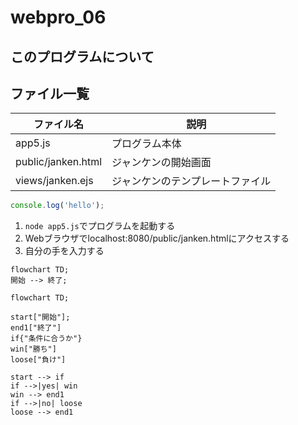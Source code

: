 # webpro_06
## このプログラムについて
## ファイル一覧
ファイル名 |　説明
-|-
app5.js| プログラム本体
public/janken.html|ジャンケンの開始画面
views/janken.ejs|ジャンケンのテンプレートファイル
```javascript
console.log('hello');
```
1. ```node app5.js```でプログラムを起動する
1. Webブラウザでlocalhost:8080/public/janken.htmlにアクセスする
1. 自分の手を入力する

```mermaid
flowchart TD;
開始 --> 終了;
```
```mermaid
flowchart TD;

start["開始"];
end1["終了"]
if{"条件に合うか"}
win["勝ち"]
loose["負け"]

start --> if
if -->|yes| win
win --> end1
if -->|no| loose
loose --> end1
```
